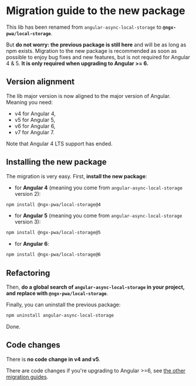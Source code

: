 # Migration guide to the new package

This lib has been renamed from `angular-async-local-storage` to **`@ngx-pwa/local-storage`**.

But **do not worry: the previous package is still here** and will be as long as npm exists.
Migration to the new package is recommended as soon as possible to enjoy bug fixes and new features,
but is not required for Angular 4 & 5. **It is only required when upgrading to Angular >= 6.**

## Version alignment

The lib major version is now aligned to the major version of Angular. Meaning you need:
- v4 for Angular 4,
- v5 for Angular 5,
- v6 for Angular 6,
- v7 for Angular 7.

Note that Angular 4 LTS support has ended.

## Installing the new package

The migration is very easy. First, **install the new package**:

- for **Angular 4** (meaning you come from `angular-async-local-storage` version 2):
```bash
npm install @ngx-pwa/local-storage@4
```

- for **Angular 5** (meaning you come from `angular-async-local-storage` version 3):
```bash
npm install @ngx-pwa/local-storage@5
```

- for **Angular 6**:
```bash
npm install @ngx-pwa/local-storage@6
```

## Refactoring

Then, **do a global search of `angular-async-local-storage` in your project, and replace with `@ngx-pwa/local-storage`**.

Finally, you can uninstall the previous package:
```bash
npm uninstall angular-async-local-storage
```

Done.

## Code changes

There is **no code change in v4 and v5**.

There are code changes if you're upgrading to Angular >=6, see [the other migration guides](../MIGRATION.md).
